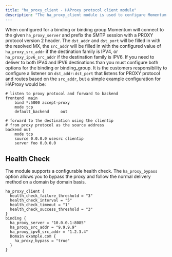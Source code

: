 ```yaml
---
title: "ha_proxy_client - HAProxy protocol client module"
description: "The ha_proxy_client module is used to configure Momentum to use HAProxy's PROXY protocol version 2 for outbound connections (see https://github.com/haproxy/haproxy/blob/master/doc/proxy-protocol.txt).  This can be leveraged in cases where your sending IPs are deployed on a different machine than Momentum.
---
```


When configured for a binding or binding group Momentum will connect to the given `ha_proxy_server` and prefix the SMTP session with a PROXY protocol version 2 header.  The `dst_addr` and `dst_port` will be filled in with the resolved MX, the `src_addr` will be filled in with the configured value of `ha_proxy_src_addr` if the destination family is IPV4, or `ha_proxy_ipv6_src_addr` if the destination family is IPV6.  If you need to deliver to both IPV4 and IPV6 destinations than you must configure both options for the binding or binding_group.  It is the customers responsibility to configure a listener on `dst_addr:dst_port` that listens for PROXY protocol and routes based on the `src_addr`, but a simple example configuration for HAProxy would be:


```
# listen to proxy protocol and forward to backend
frontend  main
    bind *:5000 accept-proxy
    mode tcp
    default_backend     out

# forward to the destination using the clientip
# from proxy protocol as the source address 
backend out
    mode tcp
    source 0.0.0.0 usesrc clientip
    server foo 0.0.0.0
``` 
## Health Check

The module supports a configurable health check. The `ha_proxy_bypass` option allows you to bypass the proxy and follow the normal delivery method on a domain by domain basis.

<a name="modules.ha_proxy_client.example"></a> 

```
ha_proxy_client {
  health_check_failure_threshold = "3"
  health_check_interval = "5"
  health_check_timeout = "1"
  health_check_success_threshold = "3"
}
binding {
  ha_proxy_server = "10.0.0.1:8085"
  ha_proxy_src_addr = "9.9.9.9"
  ha_proxy_ipv6_src_addr = "1.2.3.4"
  Domain example.com {
    ha_proxy_bypass = "true"
  }
}
```
